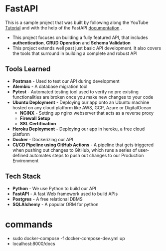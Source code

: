 # FastAPI
This is a sample project that was built by following along the YouTube [Tutorial](https://www.youtube.com/watch?v=0sOvCWFmrtA) and with the help of the FastAPI [documentation](https://fastapi.tiangolo.com/tutorial/) .

* This project focuses on building a fully featured API, that includes **authentication**, **CRUD Operation** and **Schema Validation**
* This project extends well past just basic API development. It also covers the tools that surround in building a complete and robust API

## Tools Learned
* **Postman** - Used to test our API during development
* **Alembic** - A database migration tool
* **Pytest** - Automated testing tool used to verify no pre existing functionalities are broken once you make new changes to your code
* **Ubuntu Deployment** - Deploying our app onto an Ubuntu machine hosted on any cloud platform like AWS, GCP, Azure or DigitalOcean
    * **NGINX** - Setting up nginx webserver that acts as a reverse proxy
    * **Firewall Setup**
    * **SSL Certification**
* **Heroku Deployment** - Deploying our app in heroku, a free cloud platform
* **Docker** - Dockerizing our API
* **CI/CD Pipeline using GitHub Actions** - A pipeline that gets triggered when pushing out changes to GitHub, which runs a series of user-defined automates steps to push out changes to our Production Environment

## Tech Stack
* **Python** - We use Python to build our API
* **FastAPI** - A fast Web framework used to build APIs
* **Postgres** - A free relational DBMS
* **SQLAlchemy** - A popular ORM for python


# commands
+ sudo docker-compose -f docker-compose-dev.yml up
+ localhost:8000/docs